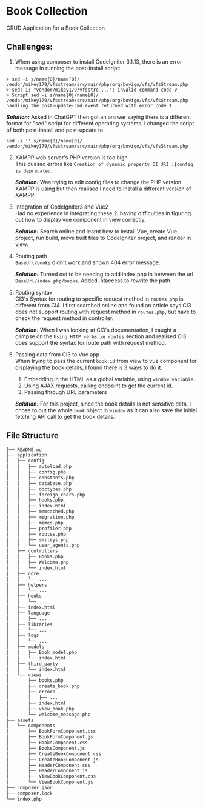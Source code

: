 # Book Collection
CRUD Application for a Book Collection

## Challenges:
  1. When using composer to install CodeIgniter 3.1.13, there is an error message in running the post-install script:

    > sed -i s/name{0}/name[0]/ vendor/mikey179/vfsstream/src/main/php/org/bovigo/vfs/vfsStream.php
    > sed: 1: "vendor/mikey179/vfsstre ...": invalid command code v
    > Script sed -i s/name{0}/name[0]/ vendor/mikey179/vfsstream/src/main/php/org/bovigo/vfs/vfsStream.php handling the post-update-cmd event returned with error code 1
    
***Solution:*** Asked in ChatGPT then got an answer saying there is a different format for "sed" script for different operating systems. I changed the script of both post-install and post-update to
    
  ```sed -i '' s/name{0}/name[0]/ vendor/mikey179/vfsstream/src/main/php/org/bovigo/vfs/vfsStream.php```

  2. XAMPP web server's PHP version is too high  
     This cuased errors like  ```Creation of dynamic property CI_URI::$config is deprecated```.  

     ***Solution:*** Was trying to edit config files to change the PHP version XAMPP is using but then realised I need to install a different version of XAMPP.

  3. Integration of CodeIgniter3 and Vue2  
     Had no experience in integrating these 2, having difficulties in figuring out how to display vue component in view correctly.

     ***Solution:*** Search online and learnt how to install Vue, create Vue project, run build, move built files to CodeIgniter project, and render in view.

  4. Routing path  
     ```BaseUrl/books``` didn't work and shown 404 error message.
     
     ***Solution:*** Turned out to be needing to add index.php in between the url ```BaseUrl/index.php/books```. Added .htaccess to rewrite the path.

  5. Routing syntax  
     CI3's Syntax for routing to specific request method in ```routes.php``` is different from CI4. I first searched online and found an article says CI3 does not support routing with request method in ```routes.php```, but have to check the request method in controller. 
     
     ***Solution:*** When I was looking at CI3's documentation, I caught a glimpse on the ```Using HTTP verbs in routes``` section and realised CI3 does support the syntax for route path with request method.

  6. Passing data from CI3 to Vue app  
     When trying to pass the current ```book:id``` from view to vue component for displaying the book details, I found there is 3 ways to do it:  
      1. Embedding in the HTML as a global variable, using ```window.variable```.
      2. Using AJAX requests, calling endpoint to get the current id.
      3. Passing through URL parameters

     ***Solution:*** For this project, since the book details is not sensitive data, I chose to put the whole ```book``` object in ```window``` as it can also save the initial fetching API call to get the book details.


## File Structure
```zsh
├── README.md
├── application
│   ├── config
│   │   ├── autoload.php
│   │   ├── config.php
│   │   ├── constants.php
│   │   ├── database.php
│   │   ├── doctypes.php
│   │   ├── foreign_chars.php
│   │   ├── hooks.php
│   │   ├── index.html
│   │   ├── memcached.php
│   │   ├── migration.php
│   │   ├── mimes.php
│   │   ├── profiler.php
│   │   ├── routes.php
│   │   ├── smileys.php
│   │   └── user_agents.php
│   ├── controllers
│   │   ├── Books.php
│   │   ├── Welcome.php
│   │   └── index.html
│   ├── core
│   │   └── ...
│   ├── helpers
│   │   └── ...
│   ├── hooks
│   │   └── ...
│   ├── index.html
│   ├── language
│   │   ├── ...
│   ├── libraries
│   │   └── ...
│   ├── logs
│   │   └── ...
│   ├── models
│   │   ├── Book_model.php
│   │   └── index.html
│   ├── third_party
│   │   └── index.html
│   └── views
│       ├── books.php
│       ├── create_book.php
│       ├── errors
│       │   ├── ...
│       ├── index.html
│       ├── view_book.php
│       └── welcome_message.php
├── assets
│   └── components
│       ├── BookFormComponent.css
│       ├── BookFormComponent.js
│       ├── BooksComponent.css
│       ├── BooksComponent.js
│       ├── CreateBookComponent.css
│       ├── CreateBookComponent.js
│       ├── HeaderComponent.css
│       ├── HeaderComponent.js
│       ├── ViewBookComponent.css
│       └── ViewBookComponent.js
├── composer.json
├── composer.lock
└── index.php

```

